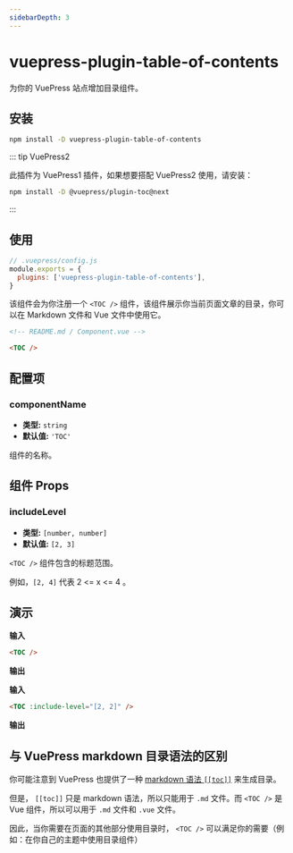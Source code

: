 ```yaml
---
sidebarDepth: 3
---
```


# vuepress-plugin-table-of-contents <GitHubLink repo="vuepress/vuepress-community"/>

为你的 VuePress 站点增加目录组件。

## 安装

```sh
npm install -D vuepress-plugin-table-of-contents
```

::: tip VuePress2

此插件为 VuePress1 插件，如果想要搭配 VuePress2 使用，请安装：

```bash
npm install -D @vuepress/plugin-toc@next
```

:::

## 使用

```js
// .vuepress/config.js
module.exports = {
  plugins: ['vuepress-plugin-table-of-contents'],
}
```

该组件会为你注册一个 `<TOC />` 组件，该组件展示你当前页面文章的目录，你可以在 Markdown 文件和 Vue 文件中使用它。

```md
<!-- README.md / Component.vue -->

<TOC />
```

## 配置项

### componentName

- **类型:** `string`
- **默认值:** `'TOC'`

组件的名称。

## 组件 Props

### includeLevel

- **类型:** `[number, number]`
- **默认值:** `[2, 3]`

`<TOC />` 组件包含的标题范围。

例如，`[2, 4]` 代表 2 <= x <= 4 。

## 演示

**输入**

```md
<TOC />
```

**输出**

<TOC />

**输入**

```md
<TOC :include-level="[2, 2]" />
```

**输出**

<TOC :include-level="[2, 2]" />

## 与 VuePress markdown 目录语法的区别

你可能注意到 VuePress 也提供了一种 [markdown 语法 `[[toc]]`](https://vuepress.vuejs.org/zh/guide/markdown.html#table-of-contents) 来生成目录。

但是， `[[toc]]` 只是 markdown 语法，所以只能用于 `.md` 文件。而 `<TOC />` 是 Vue 组件，所以可以用于 `.md` 文件和 `.vue` 文件。

因此，当你需要在页面的其他部分使用目录时， `<TOC />` 可以满足你的需要（例如：在你自己的主题中使用目录组件）

